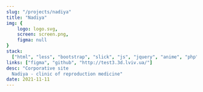```yaml
---
slug: "/projects/nadiya"
title: "Nadiya"
img: {
	logo: logo.svg,
	screen: screen.png,
	figma: null
}
stack:
  ["html", "less", "bootstrap", "slick", "js", "jquery", "anime", "php", "git"]
links: ["figma", "github", "http://test3.3d.lviv.ua/"]
desc: "Corporative site
  Nadiya - clinic of reproduction medicine"
date: 2021-11-11
---
```

